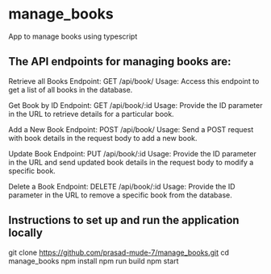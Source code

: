 # manage_books
App to manage books using typescript

## The API endpoints for managing books are:

Retrieve all Books
Endpoint: GET /api/book/
Usage: Access this endpoint to get a list of all books in the database.

Get Book by ID
Endpoint: GET /api/book/:id
Usage: Provide the ID parameter in the URL to retrieve details for a particular book.

Add a New Book
Endpoint: POST /api/book/
Usage: Send a POST request with book details in the request body to add a new book.

Update Book
Endpoint: PUT /api/book/:id
Usage: Provide the ID parameter in the URL and send updated book details in the request body to modify a specific book.

Delete a Book
Endpoint: DELETE /api/book/:id
Usage: Provide the ID parameter in the URL to remove a specific book from the database.

## Instructions to set up and run the application locally

git clone https://github.com/prasad-mude-7/manage_books.git
cd manage_books
npm install
npm run build
npm start 

    